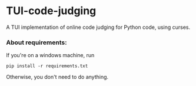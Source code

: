 # TUI-code-judging
A TUI implementation of online code judging for Python code, using curses.

### About requirements:
If you're on a windows machine, run

```
pip install -r requirements.txt
```

Otherwise, you don't need to do anything.
